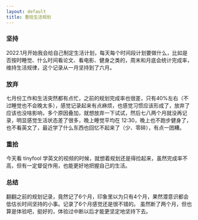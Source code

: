 ```yaml
---
layout: default
title: 重拾生活规划
---
```


### 坚持
2022.1月开始我会给自己制定生活计划，每天每个时间段计划要做什么，比如是否按时睡觉、什么时间看论文、看电影、健身之类的，周末和月底会统计完成率，维持生活规律，这个记录从一月坚持到了六月。

### 放弃
七月份工作和生活突然都有点忙，之前的规划完成率也很差，只有40%左右（不过睡觉也不会晚太多），感觉记录起来有点麻烦，也感觉习惯应该形成了，放弃了应该也没啥影响，多个原因叠加，就想放弃一下试试，然后七八两个月就没再记录，明显感觉生活状态差了很多，晚上睡觉平均在 12:30，晚上也不跑步健身了，也不看英文了，最近学了什么东西也回忆不起来了（少、零碎），有点一团糟。

### 重拾
今天看 tinyfool 学英文的视频的时候，就想着规划还是得捡起来，虽然完成率不高，但有一定督促作用，也能更好地把握自己的生活。

### 总结
翻翻之前的规划记录，竟然记了6个月，印象里以为只有4个月，果然潜意识都会低估长时间坚持的小事。记录了6个月感觉还是很不错的。
虽然断了两个月，但也算是体验吧，挺好的，体验过中断以后才能更坚定地坚持下去。